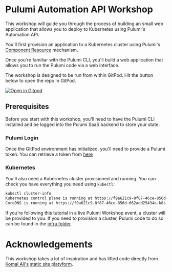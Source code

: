# Pulumi Automation API Workshop

This workshop will guide you through the process of building an small web application that allows you to deploy to Kubernetes using Pulumi's Automation API.

You'll first provision an application to a Kubernetes cluster using Pulumi's [Component Resource](https://www.pulumi.com/docs/intro/concepts/resources/#components) mechanism.

Once you're familiar with the Pulumi CLI, you'll build a web application that allows you to run the Pulumi code via a web interface.

The workshop is designed to be run from within GitPod. Hit the button below to open the repo in GitPod.

[![Open in Gitpod](https://gitpod.io/button/open-in-gitpod.svg)](https://gitpod.io/#https://github.com/jaxxstorm/pulumi-automationapi-workshop)

## Prerequisites

Before you start with this workshop, you'll need to have the Pulumi CLI installed and be logged into the Pulumi SaaS backend to store your state.

### Pulumi Login

Once the GitPod environment has initialized, you'll need to provide a Pulumi token. You can retrieve a token from [here](https://app.pulumi.com/settings/tokens)

### Kubernetes

You'll also need a Kubernetes cluster provisioned and running. You can check you have everything you need using `kubectl`:

```bash
kubectl cluster-info
Kubernetes control plane is running at https://f9a621c9-8f87-46ce-856d-662add25434a.k8s.ondigitalocean.com
CoreDNS is running at https://f9a621c9-8f87-46ce-856d-662add25434a.k8s.ondigitalocean.com/api/v1/namespaces/kube-system/services/kube-dns:dns/proxy
```

If you're following this tutorial in a live Pulumi Workshop event, a cluster will be provided to you.
If you need to provision a cluster, Pulumi code to do so can be found in the [infra folder](./infra).

# Acknowledgements

This workshop takes a lot of inspiration and has lifted code directly from [Komal Ali's](https://github.com/komalali/) [static site platyform](https://github.com/komalali/static-site-platyform).


